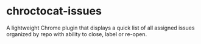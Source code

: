 chroctocat-issues
=================

A lightweight Chrome plugin that displays a quick list of all assigned issues organized by repo with ability to close, label or re-open. 
